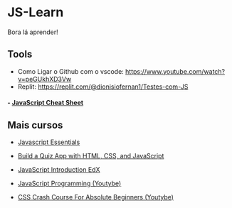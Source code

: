 # JS-Learn

Bora lá aprender! 


## Tools
- Como Ligar o Github com o vscode: https://www.youtube.com/watch?v=peGUkhXD3Vw
- Replit: https://replit.com/@dionisiofernan1/Testes-com-JS
#### - [JavaScript Cheat Sheet](https://websitesetup.org/javascript-cheat-sheet/)

## Mais cursos
- [Javascript Essentials](https://www.udemy.com/course/javascript-essentials/)
- [Build a Quiz App with HTML, CSS, and JavaScript](https://www.udemy.com/cart/subscribe/course/2223252/)
- [JavaScript Introduction EdX](https://www.edx.org/course/javascript-introduction?source=aw&awc=6798_1637332208_2660ac5ebb34b3e94080acad8751a8e8&utm_source=aw&utm_medium=affiliate_partner&utm_content=text-link&utm_term=631878_javarevisited)
- [JavaScript Programming (Youtybe)](https://www.youtube.com/watch?v=jS4aFq5-91M)

- [CSS Crash Course For Absolute Beginners (Youtybe)](https://www.youtube.com/watch?v=yfoY53QXEnI)




